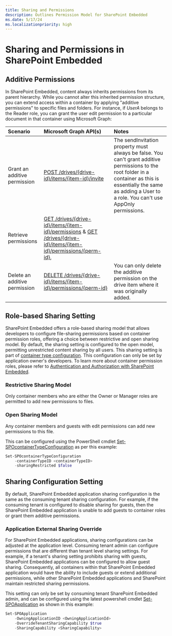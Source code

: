 ```yaml
---
title: Sharing and Permissions
description: Outlines Permission Model for SharePoint Embedded
ms.date: 5/17/24
ms.localizationpriority: high
---
```


# Sharing and Permissions in SharePoint Embedded


## Additive Permissions
In SharePoint Embedded, content always inherits permissions from its parent hierarchy. While you cannot alter this inherited permission structure, you can extend access within a container by applying "additive permissions" to specific files and folders. For instance, if _UserA_ belongs to the Reader role, you can grant the user edit permission to a particular document in that container using Microsoft Graph: 

|           Scenario            |                                                                           Microsoft Graph API(s)                                                                            |                                                                                                          Notes                                                                                                          |
| :---------------------------- | :-------------------------------------------------------------------------------------------------------------------------------------------------------------------------- | :---------------------------------------------------------------------------------------------------------------------------------------------------------------------------------------------------------------------- |
| Grant an additive permission  | [POST /drives/{drive-id}/items/{item-id}/invite](/graph/api/driveitem-invite)                                                                                               | The sendInvitation property must always be false. You can't grant additive permissions to the root folder in a container as this is essentially the same as adding a User to a role. You can't use AppOnly permissions. |
| Retrieve permissions          | [GET /drives/{drive-id}/items/{item-id}/permissions](/graph/api/permission-get) & [GET /drives/{drive-id}/items/{item-id}/permissions/{perm-id}](/graph/api/permission-get), |                                                                                                                                                                                                                         |
| Delete an additive permission | [DELETE /drives/{drive-id}/items/{item-id}/permissions/{perm-id}](/graph/api/permission-delete)                                                                             | You can only delete the additive permission on the drive item where it was originally added.                                                                                                                            |


## Role-based Sharing Setting

SharePoint Embedded offers a role-based sharing model that allows developers to configure file-sharing permissions based on container permission roles,  offering a choice between restrictive and open sharing model. By default, the sharing setting is configured to the open model, permitting unrestricted content sharing by all users. This sharing setting is part of [container type configuration](containertypes.md#configuring-container-types). This configuration can only be set by application owner's developers. To learn more about container permission roles, please refer to [Authentication and Authorization with SharePoint Embedded](auth.md#container-permissions).

### Restrictive Sharing Model

Only container members who are either the Owner or Manager roles are permitted to add new permissions to files.

### Open Sharing Model

Any container members and guests with edit permissions can add new permissions to this file.

This can be configured using the PowerShell cmdlet [Set-SPOcontainerTypeConfiguration](../admin-exp/developer-admin/dev-admin.md#container-type-configuration-properties) as per this example:

```powershell
Set-SPOcontainerTypeConfiguration
    -containerTypeID <containerTypeID>
    -sharingRestricted $false
```

## Sharing Configuration Setting
By default, SharePoint Embedded application sharing configuration is the same as the consuming tenant sharing configuration. For example, if the consuming tenant is configured to disable sharing for guests, then the SharePoint Embedded application is unable to add guests to container roles or grant them additive permissions.

### Application External Sharing Override

For SharePoint Embedded applications, sharing configurations can be adjusted at the application level. Consuming tenant admin can configure permissions that are different than tenant level sharing settings. For example, if a tenant's sharing setting prohibits sharing with guests, SharePoint Embedded applications can be configured to allow guest sharing. Consequently, all containers within that SharePoint Embedded application would have the ability to include guests or extend additional permissions, while other SharePoint Embedded applications and SharePoint maintain restricted sharing permissions.

This setting can only be set by consuming tenant SharePoint Embedded admin, and can be configured using the latest powershell cmdlet [Set-SPOApplication](../admin-exp/consuming-tenant-admin/ctapowershell.md#set-sharing-capability-of-applications) as shown in this example:

```powershell
Set-SPOApplication 
    -OwningApplicationID <OwningApplicationId>
    -OverrideTenantSharingCapability $true
    -SharingCapability <SharingCapability>
```
